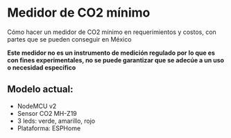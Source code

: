 # Medidor de CO2 mínimo

Cómo hacer un medidor de CO2 mínimo en requerimientos y costos, con partes que se pueden conseguir en México

**Este medidor no es un instrumento de medición regulado por lo que es con fines experimentales, no se puede garantizar que se adecúe a un uso o necesidad específico**

## Modelo actual:

- NodeMCU v2
- Sensor CO2 MH-Z19
- 3 leds: verde, amarillo, rojo
- Plataforma: ESPHome

